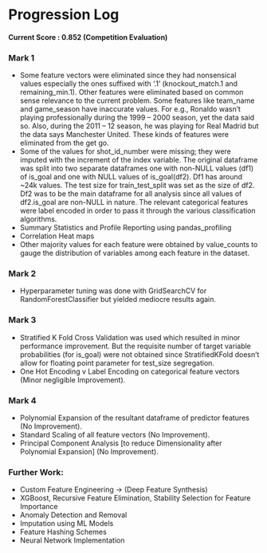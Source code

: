 # Progression Log

#### Current Score : 0.852 (Competition Evaluation)

### Mark 1

* Some feature vectors were eliminated since they had nonsensical values especially the ones suffixed with ‘.1’ (knockout_match.1 and remaining_min.1). Other features were eliminated based on common sense relevance to the current problem. Some features like team_name and game_season have inaccurate values. For e.g., Ronaldo wasn’t playing professionally during the 1999 – 2000 season, yet the data said so. Also, during the 2011 – 12 season, he was playing for Real Madrid but the data says Manchester United. These kinds of features were eliminated from the get go.
* Some of the values for shot_id_number were missing; they were imputed with the increment of the index variable. The original dataframe was split into two separate dataframes one with non-NULL values (df1) of is_goal and one with NULL values of is_goal(df2). Df1 has around ~24k values. The test size for train_test_split was set as the size of df2. Df2 was to be the main dataframe for all analysis since all values of df2.is_goal are non-NULL in nature. The relevant categorical features were label encoded in order to pass it through the various classification algorithms. 
* Summary Statistics and Profile Reporting using pandas_profiling
* Correlation Heat maps
* Other majority values for each feature were obtained by value_counts to gauge the distribution of variables among each feature in the dataset.

### Mark 2

* Hyperparameter tuning was done with GridSearchCV for RandomForestClassifier but yielded mediocre results again.

### Mark 3

* Stratified K Fold Cross Validation was used which resulted in minor performance improvement. But the requisite number of target variable probabilities (for is_goal) were not obtained since StratifiedKFold doesn’t allow for floating point parameter for test_size segregation.
* One Hot Encoding v Label Encoding on categorical feature vectors (Minor negligible Improvement).

### Mark 4

* Polynomial Expansion of the resultant dataframe of predictor features (No Improvement).   
* Standard Scaling of all feature vectors (No Improvement). 
* Principal Component Analysis [to reduce Dimensionality after Polynomial Expansion] (No Improvement).
      
### Further Work:

*	Custom Feature Engineering -> (Deep Feature Synthesis)
*	XGBoost, Recursive Feature Elimination, Stability Selection for Feature Importance
*	Anomaly Detection and Removal
*	Imputation using ML Models
*	Feature Hashing Schemes
*	Neural Network Implementation
